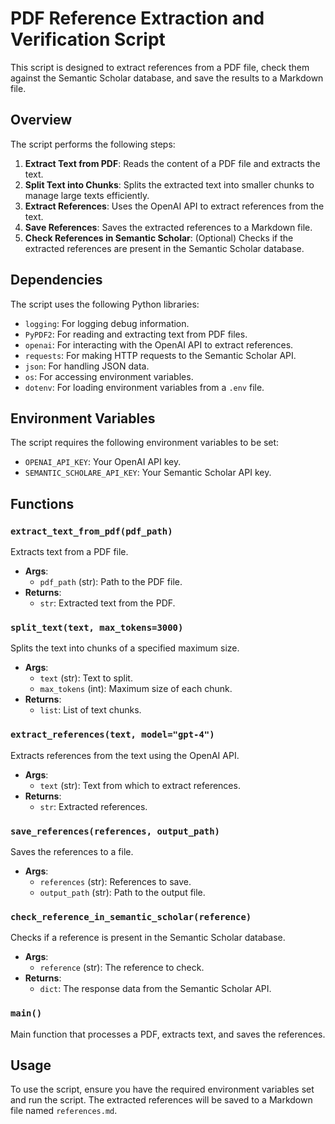 # PDF Reference Extraction and Verification Script

This script is designed to extract references from a PDF file, check them against the Semantic Scholar database, and save the results to a Markdown file.

## Overview

The script performs the following steps:

1. **Extract Text from PDF**: Reads the content of a PDF file and extracts the text.
2. **Split Text into Chunks**: Splits the extracted text into smaller chunks to manage large texts efficiently.
3. **Extract References**: Uses the OpenAI API to extract references from the text.
4. **Save References**: Saves the extracted references to a Markdown file.
5. **Check References in Semantic Scholar**: (Optional) Checks if the extracted references are present in the Semantic Scholar database.

## Dependencies

The script uses the following Python libraries:

- `logging`: For logging debug information.
- `PyPDF2`: For reading and extracting text from PDF files.
- `openai`: For interacting with the OpenAI API to extract references.
- `requests`: For making HTTP requests to the Semantic Scholar API.
- `json`: For handling JSON data.
- `os`: For accessing environment variables.
- `dotenv`: For loading environment variables from a `.env` file.

## Environment Variables

The script requires the following environment variables to be set:

- `OPENAI_API_KEY`: Your OpenAI API key.
- `SEMANTIC_SCHOLARE_API_KEY`: Your Semantic Scholar API key.

## Functions

### `extract_text_from_pdf(pdf_path)`

Extracts text from a PDF file.

- **Args**:
  - `pdf_path` (str): Path to the PDF file.
- **Returns**:
  - `str`: Extracted text from the PDF.

### `split_text(text, max_tokens=3000)`

Splits the text into chunks of a specified maximum size.

- **Args**:
  - `text` (str): Text to split.
  - `max_tokens` (int): Maximum size of each chunk.
- **Returns**:
  - `list`: List of text chunks.

### `extract_references(text, model="gpt-4")`

Extracts references from the text using the OpenAI API.

- **Args**:
  - `text` (str): Text from which to extract references.
- **Returns**:
  - `str`: Extracted references.

### `save_references(references, output_path)`

Saves the references to a file.

- **Args**:
  - `references` (str): References to save.
  - `output_path` (str): Path to the output file.

### `check_reference_in_semantic_scholar(reference)`

Checks if a reference is present in the Semantic Scholar database.

- **Args**:
  - `reference` (str): The reference to check.
- **Returns**:
  - `dict`: The response data from the Semantic Scholar API.

### `main()`

Main function that processes a PDF, extracts text, and saves the references.

## Usage

To use the script, ensure you have the required environment variables set and run the script. The extracted references will be saved to a Markdown file named `references.md`.